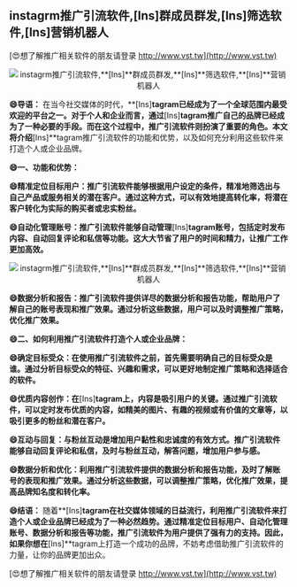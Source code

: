 ## **instagrm推广引流软件,**[Ins]**群成员群发,**[Ins]**筛选软件,**[Ins]**营销机器人**

[😍想了解推广相关软件的朋友请登录 http://www.vst.tw](http://www.vst.tw)

 <center><img src="https://vst.tw/MP4/tuiguang/png/6.png" alt="instagrm推广引流软件,**[Ins]**群成员群发,**[Ins]**筛选软件,**[Ins]**营销机器人"></center>

**😄导语：**
在当今社交媒体的时代，**[Ins]**tagram已经成为了一个全球范围内最受欢迎的平台之一。对于个人和企业而言，通过**[Ins]**tagram推广自己的品牌已经成为了一种必要的手段。而在这个过程中，推广引流软件则扮演了重要的角色。本文将介绍**[Ins]**tagram推广引流软件的功能和优势，以及如何充分利用这些软件来打造个人或企业品牌。

**😄一、功能和优势：**

**😄精准定位目标用户：推广引流软件能够根据用户设定的条件，精准地筛选出与自己产品或服务相关的潜在客户。通过这种方式，可以有效地提高转化率，将潜在客户转化为实际的购买者或忠实粉丝。**

**😄自动化管理账号：推广引流软件能够自动管理**[Ins]**tagram账号，包括定时发布内容、自动回复评论和私信等功能。这大大节省了用户的时间和精力，让推广工作更加高效。**

 <center><img src="https://vst.tw/MP4/tuiguang/png/0.png" alt="instagrm推广引流软件,**[Ins]**群成员群发,**[Ins]**筛选软件,**[Ins]**营销机器人"></center>

**😄数据分析和报告：推广引流软件提供详尽的数据分析和报告功能，帮助用户了解自己的账号表现和推广效果。通过分析这些数据，用户可以及时调整推广策略，优化推广效果。**

**😄二、如何利用推广引流软件打造个人或企业品牌：**

**😄确定目标受众：在使用推广引流软件之前，首先需要明确自己的目标受众是谁。通过分析目标受众的特征、兴趣和需求，可以更好地制定推广策略和选择适合的软件。**

**😄优质内容创作：在**[Ins]**tagram上，内容是吸引用户的关键。通过推广引流软件，可以定时发布优质的内容，如精美的图片、有趣的视频或有价值的文章等，以吸引更多的粉丝和潜在客户。**

**😄互动与回复：与粉丝互动是增加用户黏性和忠诚度的有效方式。推广引流软件能够自动回复评论和私信，及时与粉丝互动，解答问题，增加用户参与感。**

**😄数据分析和优化：利用推广引流软件提供的数据分析和报告功能，及时了解账号的表现和推广效果。通过分析这些数据，可以调整推广策略，优化推广效果，提高品牌知名度和转化率。**

**😄结语：**
随着**[Ins]**tagram在社交媒体领域的日益流行，利用推广引流软件来打造个人或企业品牌已经成为了一种必然趋势。通过精准定位目标用户、自动化管理账号、数据分析和报告等功能，推广引流软件为用户提供了强有力的支持。因此，如果你想在**[Ins]**tagram上打造一个成功的品牌，不妨考虑借助推广引流软件的力量，让你的品牌更加出众。

[😍想了解推广相关软件的朋友请登录 http://www.vst.tw](http://www.vst.tw)



